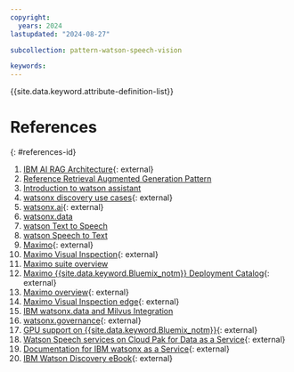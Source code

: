 ```yaml
---
copyright:
  years: 2024
lastupdated: "2024-08-27"

subcollection: pattern-watson-speech-vision

keywords:
---
```


{{site.data.keyword.attribute-definition-list}}

# References
{: #references-id}

1. [IBM AI RAG Architecture](https://www.ibm.com/architectures/hybrid/genai-rag){: external}
2. [Reference Retrieval Augmented Generation Pattern](//docs/pattern-genai-rag%3ftopic=pattern-genai-rag-genai-pattern)
3. [Introduction to watson assistant](//docs/watson-assistant%3ftopic=watson-assistant-welcome-new-assistant)
4. [watsonx discovery use cases](http://ibm.com/products/watson-discovery/use-cases){: external}
5. [watsonx.ai](http://ibm.com/products/watsonx-ai){: external}
6. [watsonx.data](//docs/watsonxdata)
7. [watson Text to Speech](//docs/text-to-speech%3ftopic=text-to-speech-gettingStarted)
8. [watson Speech to Text](//docs/speech-to-text%3ftopic=speech-to-text-gettingStarted)
9. [Maximo](http://ibm.com/docs/en/mas-cd/maximo-manage/continuous-delivery?topic=SSLPL8_cd/com.ibm.mam.doc/upgrade/c_mas_architecture.htm){: external}
10. [Maximo Visual Inspection](https://www.ibm.com/docs/en/mas-cd/maximo-vi/continuous-delivery?topic=maximo-visual-inspection-edge){: external}
11. [Maximo suite overview](//docs/maximo-application-suite%3ftopic=maximo-application-suite-overview)
12. [Maximo {{site.data.keyword.Bluemix_notm}} Deployment Catalog](https://cloud.ibm.com/catalog/architecture/deploy-arch-ibm-mas-fc308868-e530-4605-884e-e1b3f50b3b66-global#help){: external}
13. [Maximo overview](https:/www.ibm.com/docs/en/mas-cd/maximo-vi/continuous-delivery?topic=overview){: external}
14. [Maximo Visual Inspection edge](https:/www.ibm.com/docs/en/mas-cd/maximo-vi/continuous-delivery?topic=maximo-visual-inspection-edge){: external}
15. [IBM watsonx.data and Milvus Integration](//docs/watsonxdata%3ftopic=watsonxdata-adding-milvus-service)
16. [watsonx.governance](https://www.ibm.com/products/watsonx-governance){: external}
17. [GPU support on {{site.data.keyword.Bluemix_notm}}](https://www.ibm.com/docs/en/mas-cd/maximo-vi/continuous-delivery?topic=planning-supported-gpus-devices){: external}
18. [Watson Speech services on Cloud Pak for Data as a Service](https://dataplatform.cloud.ibm.com/docs/content/svc-welcome/wstt.html?context=cpdaas){: external}
19. [Documentation for IBM watsonx as a Service](https://dataplatform.cloud.ibm.com/docs/content/wsj/getting-started/welcome-main.html?context=wx&audience=wdp){: external}
20. [IBM Watson Discovery eBook](https://www.ibm.com/downloads/cas/1X7EPRYE){: external}
